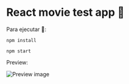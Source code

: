 # React movie test app 🎥

Para ejecutar 🚀:

``` npm install ```

``` npm start ```

Preview:

![Preview image](https://github.com/jskcod4/react-movie-test-app/blob/master/public/Screenshot%20from%202021-04-18%2011.51.06.png?raw=true)


